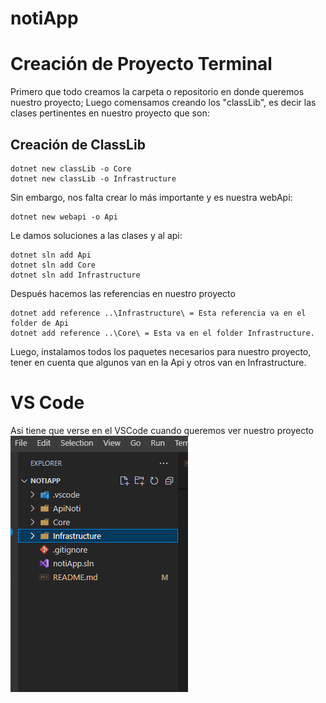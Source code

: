 # notiApp
# Creación de Proyecto Terminal
Primero que todo creamos la carpeta o repositorio en donde queremos nuestro proyecto;
Luego comensamos creando los "classLib", es decir las clases pertinentes en nuestro proyecto que son:
## Creación de ClassLib
```
dotnet new classLib -o Core
dotnet new classLib -o Infrastructure
```
Sin embargo, nos falta crear lo más importante y es nuestra webApi:
```
dotnet new webapi -o Api
```
Le damos soluciones a las clases y al api:
```
dotnet sln add Api
dotnet sln add Core
dotnet sln add Infrastructure
```
Después hacemos las referencias en nuestro proyecto
```
dotnet add reference ..\Infrastructure\ = Esta referencia va en el folder de Api
dotnet add reference ..\Core\ = Esta va en el folder Infrastructure.
```
Luego, instalamos todos los paquetes necesarios para nuestro proyecto, 
tener en cuenta que algunos van en la Api y otros van en Infrastructure.

# VS Code
Asi tiene que verse en el VSCode cuando queremos ver nuestro proyecto
![Alt text](<Captura de pantalla 2023-10-17 124029.png>)
